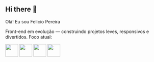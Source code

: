 ## Hi there 👋
Olá! Eu sou Felicio Pereira

Front-end em evolução — construindo projetos leves, responsivos e divertidos.
Foco atual: 

<img src="https://cdn.simpleicons.org/html5" width="40" height="40" /> 
<img src="https://cdn.simpleicons.org/css3" width="40" height="40" /> 
<img src="https://cdn.simpleicons.org/javascript" width="40" height="40" /> 
<img src="https://cdn.simpleicons.org/react" width="40" height="40" />
